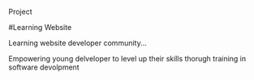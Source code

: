Project 

#Learning Website

Learning website developer community...

Empowering young delveloper to level up their skills thorugh training in software devolpment

